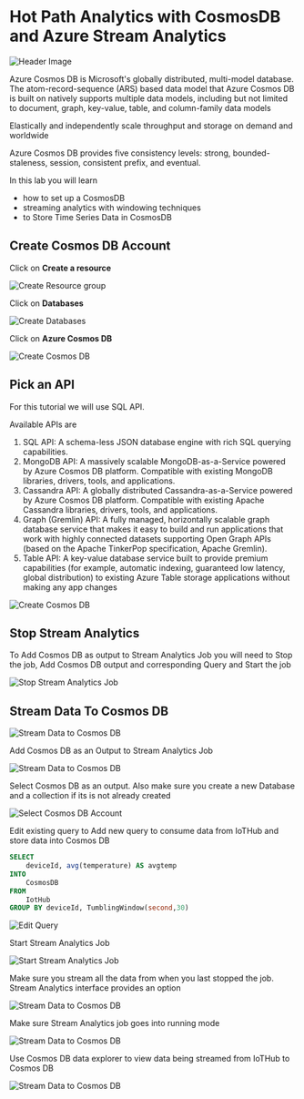 # Hot Path Analytics with CosmosDB and Azure Stream Analytics

![Header Image](images/cosmosdb.jpg)

Azure Cosmos DB is Microsoft's globally distributed, multi-model database. The atom-record-sequence (ARS) based data model that Azure Cosmos DB is built on natively supports multiple data models, including but not limited to document, graph, key-value, table, and column-family data models


Elastically and independently scale throughput and storage on demand and worldwide

Azure Cosmos DB provides five consistency levels: strong, bounded-staleness, session, consistent prefix, and eventual. 

In this lab you will learn

* how to set up a CosmosDB
* streaming analytics with windowing techniques
* to Store Time Series Data in CosmosDB

## Create Cosmos DB Account

Click on **Create a resource**

![Create Resource group](images/create_resource.png)

Click on **Databases**

![Create Databases](images/databases.png)


Click on **Azure Cosmos DB**

![Create Cosmos DB](images/01_Create_CosmosDB.png)

## Pick an API

For this tutorial we will use SQL API.

Available APIs are

1. SQL API: A schema-less JSON database engine with rich SQL querying capabilities.
2. MongoDB API: A massively scalable MongoDB-as-a-Service powered by Azure Cosmos DB platform. Compatible with existing MongoDB libraries, drivers, tools, and applications.
3. Cassandra API: A globally distributed Cassandra-as-a-Service powered by Azure Cosmos DB platform. Compatible with existing Apache Cassandra libraries, drivers, tools, and applications.
4. Graph (Gremlin) API: A fully managed, horizontally scalable graph database service that makes it easy to build and run applications that work with highly connected datasets supporting Open Graph APIs (based on the Apache TinkerPop specification, Apache Gremlin).
5. Table API: A key-value database service built to provide premium capabilities (for example, automatic indexing, guaranteed low latency, global distribution) to existing Azure Table storage applications without making any app changes

![Create Cosmos DB](images/02_Create_CosmosDB_Submit.png)

## Stop Stream Analytics

To Add Cosmos DB as output to Stream Analytics Job you will need to Stop the job, Add Cosmos DB output and corresponding Query and Start the job

![Stop Stream Analytics Job](images/03_stop_stream_analytics_job.png)

## Stream Data To Cosmos DB

![Stream Data to Cosmos DB](images/04_click_output.png)

Add Cosmos DB as an Output to Stream Analytics Job

![Stream Data to Cosmos DB](images/05_add_cosmosdb.png)

Select Cosmos DB as an output. Also make sure you create a new Database and a collection if its is not already created

![Select Cosmos DB Account](images/06_create_output.png)

Edit existing query to Add new query to consume data from IoTHub and store data into Cosmos DB 

```sql
SELECT
    deviceId, avg(temperature) AS avgtemp
INTO
    CosmosDB
FROM
    IotHub
GROUP BY deviceId, TumblingWindow(second,30)
```

![Edit Query](images/07_Edit_Query.png)

Start Stream Analytics Job

![Start Stream Analytics Job](images/08_start_asa.png)

Make sure you stream all the data from when you last stopped the job. Stream Analytics interface provides an option

![Stream Data to Cosmos DB](images/09_when_last_stopped.png)

Make sure Stream Analytics job goes into running mode

![Stream Data to Cosmos DB](images/10_running.png)

Use Cosmos DB data explorer to view data being streamed from IoTHub to Cosmos DB

![Stream Data to Cosmos DB](images/11_cosmosdb_data_explorer.png)
